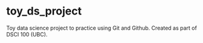 # toy_ds_project
Toy data science project to practice using Git and Github. Created as part of DSCI 100 (UBC). 
